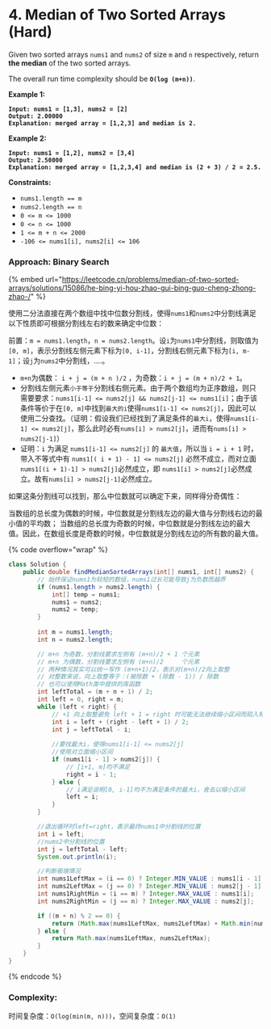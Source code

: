 # 4. Median of Two Sorted Arrays (Hard)

Given two sorted arrays `nums1` and `nums2` of size `m` and `n` respectively, return **the median** of the two sorted arrays.

The overall run time complexity should be **`O(log (m+n))`**.

**Example 1:**

<pre><code><strong>Input: nums1 = [1,3], nums2 = [2]
</strong><strong>Output: 2.00000
</strong><strong>Explanation: merged array = [1,2,3] and median is 2.
</strong></code></pre>

**Example 2:**

<pre><code><strong>Input: nums1 = [1,2], nums2 = [3,4]
</strong><strong>Output: 2.50000
</strong><strong>Explanation: merged array = [1,2,3,4] and median is (2 + 3) / 2 = 2.5.
</strong></code></pre>

**Constraints:**

* `nums1.length == m`
* `nums2.length == n`
* `0 <= m <= 1000`
* `0 <= n <= 1000`
* `1 <= m + n <= 2000`
* `-106 <= nums1[i], nums2[i] <= 106`



### Approach: Binary Search

{% embed url="https://leetcode.cn/problems/median-of-two-sorted-arrays/solutions/15086/he-bing-yi-hou-zhao-gui-bing-guo-cheng-zhong-zhao-/" %}

使用二分法直接在两个数组中找中位数分割线，使得`nums1`和`nums2`中分割线满足以下性质即可根据分割线左右的数来确定中位数：

前置：`m = nums1.length`，`n = nums2.length`。设`i`为`nums1`中分割线，则取值为`[0, m]`，表示分割线左侧元素下标为`[0, i-1]`，分割线右侧元素下标为`[i, m-1]`；设`j`为`nums2`中分割线，....。

* `m+n`为偶数： `i + j = (m + n )/2` ，为奇数：`i + j = (m + n)/2 + 1`。
* 分割线左侧元素`小于等于`分割线右侧元素。由于两个数组均为正序数组，则只需要要求：`nums1[i-1] <= nums2[j] && nums2[j-1] <= nums1[i]`；由于该条件等价于在`[0, m]`中找到`最大的i`使得`nums1[i-1] <= nums2[j]`，因此可以使用二分查找。（证明：假设我们已经找到了满足条件的`最大i`，使得`nums1[i-1] <= nums2[j]`，那么此时必有`nums[i] > nums2[j]`，进而有`nums[i] > nums2[j-1]`）
* 证明：`i` 为满足 `nums1[i-1] <= nums2[j]` 的 `最大值`，所以当 `i = i + 1` 时，带入不等式中有 `nums1[( i + 1) - 1] <= nums2[j]` 必然不成立，而对立面 `nums1[(i + 1)-1] > nums2[j]`必然成立，即 `nums1[i] > nums2[j]`必然成立。故有`nums[i] > nums2[j-1]`必然成立。

如果这条分割线可以找到，那么中位数就可以确定下来，同样得分奇偶性：

当数组的总长度为偶数的时候，中位数就是分割线左边的最大值与分割线右边的最小值的平均数； 当数组的总长度为奇数的时候，中位数就是分割线左边的最大值。因此，在数组长度是奇数的时候，中位数就是分割线左边的所有数的最大值。

{% code overflow="wrap" %}
```java
class Solution {
    public double findMedianSortedArrays(int[] nums1, int[] nums2) {
        // 始终保证nums1为较短的数组，nums1过长可能导致j为负数而越界
        if (nums1.length > nums2.length) {
            int[] temp = nums1;
            nums1 = nums2;
            nums2 = temp;
        }
        
        int m = nums1.length;
        int n = nums2.length;

        // m+n 为奇数，分割线要求左侧有 (m+n)/2 + 1 个元素
        // m+n 为偶数，分割线要求左侧有 (m+n)/2     个元素
        // 两种情况其实可以统一写作 (m+n+1)/2，表示对(m+n)/2向上取整
        // 对整数来说，向上取整等于：(被除数 + (除数 - 1)) / 除数
        // 也可以使用Math类中提供的库函数
        int leftTotal = (m + n + 1) / 2;
        int left = 0, right = m;
        while (left < right) {
            // +1 向上取整避免 left + 1 = right 时可能无法继续缩小区间而陷入死循环
            int i = left + (right - left + 1) / 2;
            int j = leftTotal - i;
            
            //要找最大i，使得nums1[i-1] <= nums2[j]
            //使用对立面缩小区间
            if (nums1[i - 1] > nums2[j]) {
                // [i+1, m]均不满足
                right = i - 1;
            } else {
                // i满足说明[0, i-1]均不为满足条件的最大i，舍去以缩小区间
                left = i;
            }
        }

        //退出循环时left=right，表示最终nums1中分割线的位置
        int i = left;
        //nums2中分割线的位置
        int j = leftTotal - left;
        System.out.println(i);

        //判断极端情况
        int nums1LeftMax = (i == 0) ? Integer.MIN_VALUE : nums1[i - 1];  //nums1分割线左边没有元素
        int nums2LeftMax = (j == 0) ? Integer.MIN_VALUE : nums2[j - 1];  //nums2分割线左边没有元素
        int nums1RightMin = (i == m) ? Integer.MAX_VALUE : nums1[i];     //nums1分割线右边没有元素
        int nums2RightMin = (j == n) ? Integer.MAX_VALUE : nums2[j];     //nums2分割线右边没有元素

        if ((m + n) % 2 == 0) {
            return (Math.max(nums1LeftMax, nums2LeftMax) + Math.min(nums1RightMin, nums2RightMin)) / 2.0;
        } else {
            return Math.max(nums1LeftMax, nums2LeftMax);
        }
    }
}
```
{% endcode %}

### Complexity:

时间复杂度：`O(log(min(m, n)))`，空间复杂度：`O(1)`

